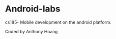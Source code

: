 Android-labs
============

cs185- Mobile development on the android platform.

Coded by Anthony Hoang


